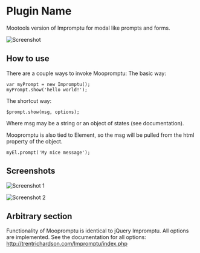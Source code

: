 Plugin Name
===========

Mootools version of Impromptu for modal like prompts and forms.

![Screenshot](http://trentrichardson.com/wp-content/uploads/2010/04/Impromptu-css3-red-button.jpg)

How to use
----------

There are a couple ways to invoke Moopromptu:
The basic way:

	var myPrompt = new Impromptu(); 
	myPrompt.show('hello world!');

The shortcut way:

	$prompt.show(msg, options);

Where msg may be a string or an object of states (see documentation).

Moopromptu is also tied to Element, so the msg will be pulled from the html property of the object.

	myEl.prompt('My nice message');

Screenshots
-----------

![Screenshot 1](http://trentrichardson.com/wp-content/uploads/2010/04/Impromptu-css3-red-button.jpg)

![Screenshot 2](http://trentrichardson.com/wp-content/uploads/2009/12/Impromptu_theme.png)

Arbitrary section
-----------------

Functionality of Moopromptu is identical to jQuery Impromptu.  All options are implemented.  See the documentation for all options: http://trentrichardson.com/Impromptu/index.php



